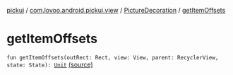 [pickui](../../index.md) / [com.lovoo.android.pickui.view](../index.md) / [PictureDecoration](index.md) / [getItemOffsets](./get-item-offsets.md)

# getItemOffsets

`fun getItemOffsets(outRect: Rect, view: View, parent: RecyclerView, state: State): `[`Unit`](https://kotlinlang.org/api/latest/jvm/stdlib/kotlin/-unit/index.html) [(source)](https://github.com/lovoo/android-pickpic/blob/master/pickui/pickui/src/main/kotlin/com/lovoo/android/pickui/view/PictureDecoration.kt#L31)